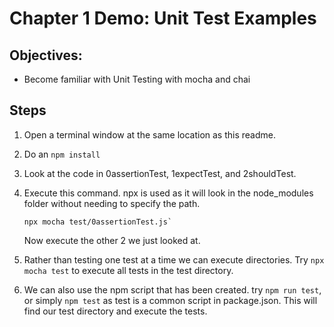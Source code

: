 # Chapter 1 Demo: Unit Test Examples

## Objectives:
* Become familiar with Unit Testing with mocha and chai

## Steps

1. Open a terminal window at the same location as this readme.

1. Do an `npm install`

1. Look at the code in 0assertionTest, 1expectTest, and 2shouldTest.

1. Execute this command. npx is used as it will look in the node_modules folder without needing to specify the path.
    ```
    npx mocha test/0assertionTest.js`
    ```

    Now execute the other 2 we just looked at.

1. Rather than testing one test at a time we can execute directories. Try `npx mocha test` to execute all tests in the test directory.

1. We can also use the npm script that has been created. try `npm run test`, or simply `npm test` as test is a common script in package.json. This will find our test directory and execute the tests.


